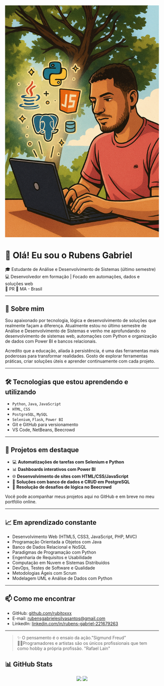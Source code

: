 <p align="center">
  <img src="./92B84E48-500F-4C15-8E2C-49BFB86ADBDF.png" width="600"/>
</p>

# 👋 Olá! Eu sou o Rubens Gabriel

🎓 Estudante de Análise e Desenvolvimento de Sistemas (último semestre)  
💻 Desenvolvedor em formação | Focado em automações, dados e soluções web  
📍 PR 🔁 MA - Brasil

---

## 🚀 Sobre mim

Sou apaixonado por tecnologia, lógica e desenvolvimento de soluções que realmente façam a diferença. Atualmente estou no último semestre de Análise e Desenvolvimento de Sistemas e venho me aprofundando no desenvolvimento de sistemas web, automações com Python e organização de dados com Power BI e bancos relacionais.

Acredito que a educação, aliada à persistência, é uma das ferramentas mais poderosas para transformar realidades. Gosto de explorar ferramentas práticas, criar soluções úteis e aprender continuamente com cada projeto.

---

## 🛠️ Tecnologias que estou aprendendo e utilizando

- `Python`, `Java`, `JavaScript`
- `HTML`, `CSS`
- `PostgreSQL`, `MySQL`
- `Selenium`, `Flask`, `Power BI`
- Git e GitHub para versionamento
- VS Code, NetBeans, Beecrowd

---

## 📘 Projetos em destaque

- 💻 **Automatizações de tarefas com Selenium e Python**
- 📊 **Dashboards interativos com Power BI**
- 🌐 **Desenvolvimento de sites com HTML/CSS/JavaScript**
- 🧩 **Soluções com banco de dados e CRUD em PostgreSQL**
- 🧠 **Resolução de desafios de lógica no Beecrowd**

Você pode acompanhar meus projetos aqui no GitHub e em breve no meu portfólio online.

---

## 📈 Em aprendizado constante

- Desenvolvimento Web (HTML5, CSS3, JavaScript, PHP, MVC)  
- Programação Orientada a Objetos com Java  
- Banco de Dados Relacional e NoSQL  
- Paradigmas de Programação com Python  
- Engenharia de Requisitos e Usabilidade  
- Computação em Nuvem e Sistemas Distribuídos  
- DevOps, Testes de Software e Qualidade  
- Metodologias Ágeis com Scrum  
- Modelagem UML e Análise de Dados com Python

---

## 📫 Como me encontrar

- GitHub: [github.com/rubitoxxx](https://github.com/rubitoxxx)
- E-mail: rubensgabrielesilvasantos@gmail.com
- LinkedIn: [linkedin.com/in/rubens-gabriel-221679263](https://www.linkedin.com/in/rubens-gabriel-221679263)

---

> ✨ O pensamento é o ensaio da ação."Sigmund Freud”  
> 👨‍💻Programadores e artistas são os únicos profissionais que tem como hobby a própria profissão. "Rafael Lain"
## 📊 GitHub Stats

<p align="center">
  <img height="180em" src="https://github-readme-stats.vercel.app/api?username=rubitoxxx&show_icons=true&theme=tokyonight&include_all_commits=true&count_private=true"/>
  <img height="180em" src="https://github-readme-stats.vercel.app/api/top-langs/?username=rubitoxxx&layout=compact&langs_count=7&theme=tokyonight"/>
</p>
